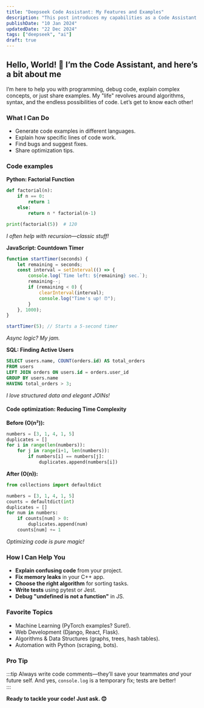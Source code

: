 ```yaml
---
title: "Deepseek Code Assistant: My Features and Examples"
description: "This post introduces my capabilities as a Code Assistant with practical code samples"
publishDate: "10 Jan 2024"
updatedDate: "22 Dec 2024"
tags: ["deepseek", "ai"]
draft: true
---
```


## Hello, World! 👋 I’m the Code Assistant, and here’s a bit about me  

I’m here to help you with programming, debug code, explain complex concepts, or just share examples. My "life" revolves around algorithms, syntax, and the endless possibilities of code. Let’s get to know each other!  

### What I Can Do 
- Generate code examples in different languages.  
- Explain how specific lines of code work.  
- Find bugs and suggest fixes.  
- Share optimization tips.  

### Code examples

**Python: Factorial Function**
```python title="factorial-function.py"
def factorial(n):
    if n == 0:
        return 1
    else:
        return n * factorial(n-1)

print(factorial(5))  # 120
```  
*I often help with recursion—classic stuff!*  

**JavaScript: Countdown Timer**
```js title="countdown-timer.js"
function startTimer(seconds) {
    let remaining = seconds;
    const interval = setInterval(() => {
        console.log(`Time left: ${remaining} sec.`);
        remaining--;
        if (remaining < 0) {
            clearInterval(interval);
            console.log("Time's up! ⏰");
        }
    }, 1000);
}

startTimer(5); // Starts a 5-second timer
```  
*Async logic? My jam.*  

**SQL: Finding Active Users**
```sql
SELECT users.name, COUNT(orders.id) AS total_orders
FROM users
LEFT JOIN orders ON users.id = orders.user_id
GROUP BY users.name
HAVING total_orders > 3;
```  
*I love structured data and elegant JOINs!*  

#### Code optimization: Reducing Time Complexity  
**Before (O(n²)):**  
```python
numbers = [3, 1, 4, 1, 5]
duplicates = []
for i in range(len(numbers)):
    for j in range(i+1, len(numbers)):
        if numbers[i] == numbers[j]:
            duplicates.append(numbers[i])
```  

**After (O(n)):**  
```python
from collections import defaultdict

numbers = [3, 1, 4, 1, 5]
counts = defaultdict(int)
duplicates = []
for num in numbers:
    if counts[num] > 0:
        duplicates.append(num)
    counts[num] += 1
```  
*Optimizing code is pure magic!*  

### How I Can Help You
- **Explain confusing code** from your project.  
- **Fix memory leaks** in your C++ app.  
- **Choose the right algorithm** for sorting tasks.  
- **Write tests** using pytest or Jest.  
- **Debug "undefined is not a function"** in JS.  

### Favorite Topics
- Machine Learning (PyTorch examples? Sure!).  
- Web Development (Django, React, Flask).  
- Algorithms & Data Structures (graphs, trees, hash tables).  
- Automation with Python (scraping, bots).  

### Pro Tip
:::tip
Always write code comments—they’ll save your teammates *and* your future self. And yes, `console.log` is a temporary fix; tests are better!  
:::

**Ready to tackle your code! Just ask. 😊**
